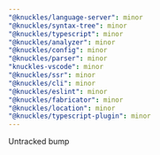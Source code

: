 ```yaml
---
"@knuckles/language-server": minor
"@knuckles/syntax-tree": minor
"@knuckles/typescript": minor
"@knuckles/analyzer": minor
"@knuckles/config": minor
"@knuckles/parser": minor
"knuckles-vscode": minor
"@knuckles/ssr": minor
"@knuckles/cli": minor
"@knuckles/eslint": minor
"@knuckles/fabricator": minor
"@knuckles/location": minor
"@knuckles/typescript-plugin": minor
---
```


Untracked bump
